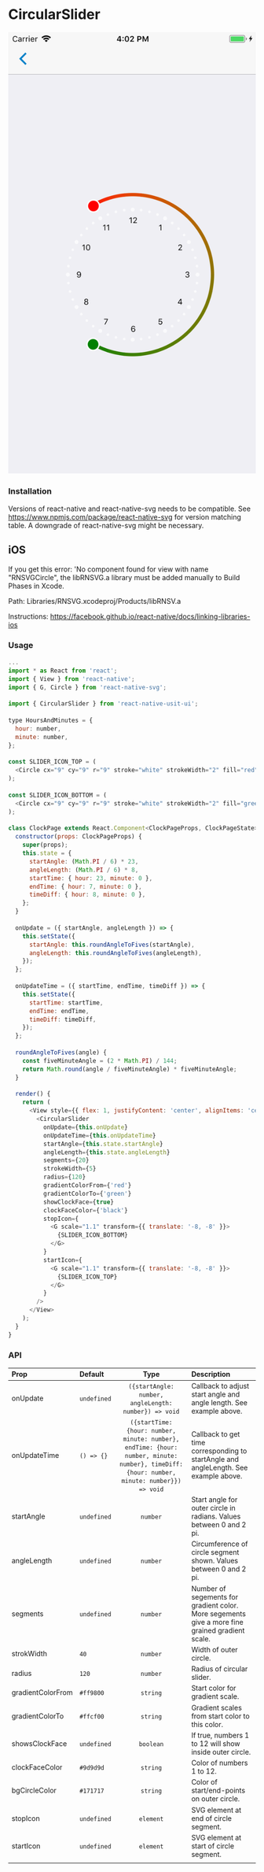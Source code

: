# CircularSlider

![Screenshot of circular slider](./screenshots/circularSlider.png)

### Installation
Versions of react-native and react-native-svg needs to be compatible. See https://www.npmjs.com/package/react-native-svg for version matching table. A downgrade of react-native-svg might be necessary.

## iOS
If you get this error: 'No component found for view with name "RNSVGCircle", the libRNSVG.a library must be added manually to Build Phases in Xcode.

Path: Libraries/RNSVG.xcodeproj/Products/libRNSV.a

Instructions: https://facebook.github.io/react-native/docs/linking-libraries-ios

### Usage

```js
...
import * as React from 'react';
import { View } from 'react-native';
import { G, Circle } from 'react-native-svg';

import { CircularSlider } from 'react-native-usit-ui';

type HoursAndMinutes = {
  hour: number,
  minute: number,
};

const SLIDER_ICON_TOP = (
  <Circle cx="9" cy="9" r="9" stroke="white" strokeWidth="2" fill="red" />
);

const SLIDER_ICON_BOTTOM = (
  <Circle cx="9" cy="9" r="9" stroke="white" strokeWidth="2" fill="green" />
);

class ClockPage extends React.Component<ClockPageProps, ClockPageState> {
  constructor(props: ClockPageProps) {
    super(props);
    this.state = {
      startAngle: (Math.PI / 6) * 23,
      angleLength: (Math.PI / 6) * 8,
      startTime: { hour: 23, minute: 0 },
      endTime: { hour: 7, minute: 0 },
      timeDiff: { hour: 8, minute: 0 },
    };
  }

  onUpdate = ({ startAngle, angleLength }) => {
    this.setState({
      startAngle: this.roundAngleToFives(startAngle),
      angleLength: this.roundAngleToFives(angleLength),
    });
  };

  onUpdateTime = ({ startTime, endTime, timeDiff }) => {
    this.setState({
      startTime: startTime,
      endTime: endTime,
      timeDiff: timeDiff,
    });
  };

  roundAngleToFives(angle) {
    const fiveMinuteAngle = (2 * Math.PI) / 144;
    return Math.round(angle / fiveMinuteAngle) * fiveMinuteAngle;
  }

  render() {
    return (
      <View style={{ flex: 1, justifyContent: 'center', alignItems: 'center' }}>
        <CircularSlider
          onUpdate={this.onUpdate}
          onUpdateTime={this.onUpdateTime}
          startAngle={this.state.startAngle}
          angleLength={this.state.angleLength}
          segments={20}
          strokeWidth={5}
          radius={120}
          gradientColorFrom={'red'}
          gradientColorTo={'green'}
          showClockFace={true}
          clockFaceColor={'black'}
          stopIcon={
            <G scale="1.1" transform={{ translate: '-8, -8' }}>
              {SLIDER_ICON_BOTTOM}
            </G>
          }
          startIcon={
            <G scale="1.1" transform={{ translate: '-8, -8' }}>
              {SLIDER_ICON_TOP}
            </G>
          }
        />
      </View>
    );
  }
}
```

### API

| Prop              | Default   | Type       | Description                                                                                     |
| :---------------- | :-------- | :--------: | :---------------------------------------------------------------------------------------------- |
| onUpdate          | `undefined`       | `({startAngle: number, angleLength: number}) => void` | Callback to adjust start angle and angle length. See example above.                                                                                             |
| onUpdateTime          | `() => {}`       | `({startTime: {hour: number, minute: number}, endTime: {hour: number, minute: number}, timeDiff: {hour: number, minute: number}}) => void` | Callback to get time corresponding to startAngle and angleLength. See example above.                                                                                             |
| startAngle        | `undefined`       | `number`   | Start angle for outer circle in radians. Values between 0 and 2 pi.                             |
| angleLength       | `undefined`       | `number`   | Circumference of circle segment shown. Values between 0 and 2 pi.                               |
| segments          | `undefined`       | `number`   | Number of segements for gradient color. More segements give a more fine grained gradient scale. |
| strokWidth        | `40`      | `number`   | Width of outer circle.                                                                          |
| radius            | `120`     | `number`   | Radius of circular slider.                                                                      |
| gradientColorFrom | `#ff9800` | `string`   | Start color for gradient scale.                                                                 |
| gradientColorTo   | `#ffcf00` | `string`   | Gradient scales from start color to this color.                                                 |
| showsClockFace    | `undefined`       | `boolean`  | If true, numbers 1 to 12 will show inside outer circle.                                         |
| clockFaceColor    | `#9d9d9d` | `string`   | Color of numbers 1 to 12.                                                                       |
| bgCircleColor     | `#171717` | `string`   | Color of start/end-points on outer circle.                                                      |
| stopIcon          | `undefined`       | `element`  | SVG element at end of circle segment.                                                                                             |
| startIcon         | `undefined`       | `element`  | SVG element at start of circle segment.                                                                                             |
|                   |           |            |                                                                                                 |
